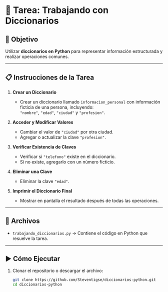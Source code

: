 # 📝 Tarea: Trabajando con Diccionarios

## 🎯 Objetivo
Utilizar **diccionarios en Python** para representar información estructurada y realizar operaciones comunes.

---

## 📋 Instrucciones de la Tarea
1. **Crear un Diccionario**  
   - Crear un diccionario llamado `informacion_personal` con información ficticia de una persona, incluyendo:  
     `"nombre"`, `"edad"`, `"ciudad"` y `"profesion"`.

2. **Acceder y Modificar Valores**  
   - Cambiar el valor de `"ciudad"` por otra ciudad.  
   - Agregar o actualizar la clave `"profesion"`.

3. **Verificar Existencia de Claves**  
   - Verificar si `"telefono"` existe en el diccionario.  
   - Si no existe, agregarlo con un número ficticio.

4. **Eliminar una Clave**  
   - Eliminar la clave `"edad"`.

5. **Imprimir el Diccionario Final**  
   - Mostrar en pantalla el resultado después de todas las operaciones.

---

## 📂 Archivos
- `trabajando_diccionarios.py` → Contiene el código en Python que resuelve la tarea.

---

## ▶️ Cómo Ejecutar
1. Clonar el repositorio o descargar el archivo:
   ```bash
   git clone https://github.com/Steventigse/diccionarios-python.git
   cd diccionarios-python
